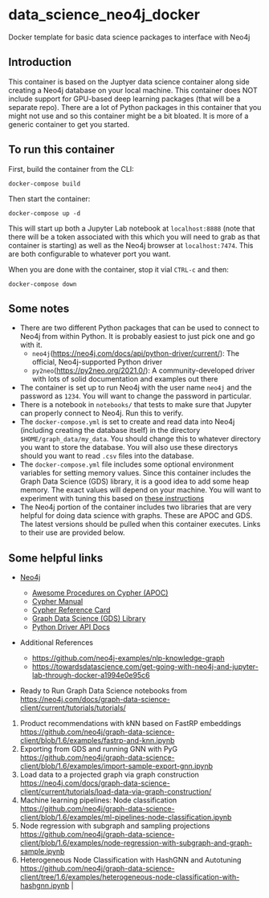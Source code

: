 # data_science_neo4j_docker
Docker template for basic data science packages to interface with Neo4j

## Introduction

This container is based on the Juptyer data science container along side creating a Neo4j database on your local machine. This container does NOT include support for GPU-based deep learning packages (that will be a separate repo).  There are a lot of Python packages in this container that you might not use and so this container might be a bit bloated.  It is more of a generic container to get you started.

## To run this container

First, build the container from the CLI:

```
docker-compose build
```

Then start the container:

```
docker-compose up -d
```

This will start up both a Jupyter Lab notebook at `localhost:8888` (note that there will be a token associated with this which you will need to grab as that container is starting) as well as the Neo4j browser at `localhost:7474`.  This are both configurable to whatever port you want.

When you are done with the container, stop it vial `CTRL-c` and then:

```
docker-compose down
```

## Some notes

- There are two different Python packages that can be used to connect to Neo4j from within Python.  It is probably easiest to just pick one and go with it.
  - `neo4j`(https://neo4j.com/docs/api/python-driver/current/): The official, Neo4j-supported Python driver
  - `py2neo`(https://py2neo.org/2021.0/): A community-developed driver with lots of solid documentation and examples out there
- The container is set up to run Neo4j with the user name `neo4j` and the password as `1234`.  You will want to change the password in particular.
- There is a notebook in `notebooks/` that tests to make sure that Jupyter can properly connect to Neo4j.  Run this to verify.
- The `docker-compose.yml` is set to create and read data into Neo4j (including creating the database itself) in the directory `$HOME/graph_data/my_data`.  You should change this to whatever directory you want to store the database.  You will also use these directorys should you want to read `.csv` files into the database.
- The `docker-compose.yml` file includes some optional environment variables for setting memory values.  Since this container includes the Graph Data Science (GDS) library, it is a good idea to add some heap memory.  The exact values will depend on your machine.  You will want to experiment with tuning this based on [these instructions](https://neo4j.com/docs/operations-manual/current/performance/memory-configuration/)
- The Neo4j portion of the container includes two libraries that are very helpful for doing data science with graphs.  These are APOC and GDS.  The latest versions should be pulled when this container executes.  Links to their use are provided below.

## Some helpful links

- [Neo4j](https://neo4j.com)
  - [Awesome Procedures on Cypher (APOC)](https://neo4j.com/labs/apoc/)
  - [Cypher Manual](https://neo4j.com/docs/cypher-manual/current/)
  - [Cypher Reference Card](https://neo4j.com/docs/pdf/neo4j-cypher-refcard-stable.pdf)
  - [Graph Data Science (GDS) Library](https://neo4j.com/developer/graph-data-science/)
  - [Python Driver API Docs](https://neo4j.com/docs/api/python-driver/current/)

- Additional References
  - https://github.com/neo4j-examples/nlp-knowledge-graph
  - https://towardsdatascience.com/get-going-with-neo4j-and-jupyter-lab-through-docker-a1994e0e95c6


 - Ready to Run Graph Data Science notebooks from https://neo4j.com/docs/graph-data-science-client/current/tutorials/tutorials/
  1.  Product recommendations with kNN based on FastRP embeddings
      https://github.com/neo4j/graph-data-science-client/blob/1.6/examples/fastrp-and-knn.ipynb
  2. Exporting from GDS and running GNN with PyG
      https://github.com/neo4j/graph-data-science-client/blob/1.6/examples/import-sample-export-gnn.ipynb
  3. Load data to a projected graph via graph construction 
      https://neo4j.com/docs/graph-data-science-client/current/tutorials/load-data-via-graph-construction/
  4. Machine learning pipelines: Node classification
      https://github.com/neo4j/graph-data-science-client/blob/1.6/examples/ml-pipelines-node-classification.ipynb
  5. Node regression with subgraph and sampling projections 
      https://github.com/neo4j/graph-data-science-client/blob/1.6/examples/node-regression-with-subgraph-and-graph-sample.ipynb
  6. Heterogeneous Node Classification with HashGNN and Autotuning 
      https://github.com/neo4j/graph-data-science-client/tree/1.6/examples/heterogeneous-node-classification-with-hashgnn.ipynb | 